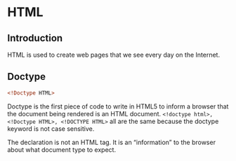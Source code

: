 # HTML

## Introduction
HTML is used to create web pages that we see every day on the Internet.


## Doctype

```html
<!Doctype HTML>
```
Doctype is the first piece of code to write in HTML5 to inform a browser that the document being rendered is an HTML document. 
```<!doctype html>, <!Doctype HTML>, <!DOCTYPE HTML>``` all are the same because the doctype keyword is not case sensitive.

The declaration is not an HTML tag. It is an “information” to the browser about what document type to expect.

